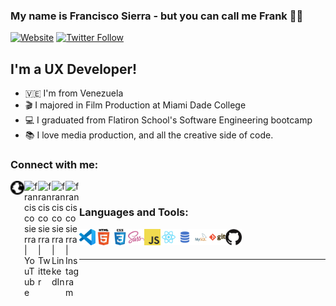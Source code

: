 
### My name is Francisco Sierra - but you can call me Frank ✌🏽

[![Website](https://img.shields.io/badge/franciscosierra-portfolio-orange)](https://www.franksierra.net)
[![Twitter Follow](https://img.shields.io/twitter/follow/Francisco191519?color=1DA1F2&logo=twitter)](https://twitter.com/intent/follow?original_referer=https%3A%2F%2Fgithub.com%2FFrancisco191519&screen_name=Francisco191519)

## I'm a UX Developer!

- 🇻🇪 I'm from Venezuela
- 🎬 I majored in Film Production at Miami Dade College
- 💻 I graduated from Flatiron School's Software Engineering bootcamp
- 📚 I love media production, and all the creative side of code. 

### Connect with me:

[<img align="left" alt="https://www.franciscosierra.site" width="22px" src="https://raw.githubusercontent.com/iconic/open-iconic/master/svg/globe.svg" />][website]
[<img align="left" alt="franciscosierra | YouTube" width="22px" src="https://cdn.jsdelivr.net/npm/simple-icons@v3/icons/youtube.svg" />][youtube]
[<img align="left" alt="franciscosierra | Twitter" width="22px" src="https://cdn.jsdelivr.net/npm/simple-icons@v3/icons/twitter.svg" />][twitter]
[<img align="left" alt="franciscosierra | LinkedIn" width="22px" src="https://cdn.jsdelivr.net/npm/simple-icons@v3/icons/linkedin.svg" />][linkedin]
[<img align="left" alt="franciscosierra | Instagram" width="22px" src="https://cdn.jsdelivr.net/npm/simple-icons@v3/icons/instagram.svg" />][instagram]

<br />

### Languages and Tools:

[<img align="left" alt="Visual Studio Code" width="26px" src="https://raw.githubusercontent.com/github/explore/80688e429a7d4ef2fca1e82350fe8e3517d3494d/topics/visual-studio-code/visual-studio-code.png" />][website]
[<img align="left" alt="HTML5" width="26px" src="https://raw.githubusercontent.com/github/explore/80688e429a7d4ef2fca1e82350fe8e3517d3494d/topics/html/html.png" />][website]
[<img align="left" alt="CSS3" width="26px" src="https://raw.githubusercontent.com/github/explore/80688e429a7d4ef2fca1e82350fe8e3517d3494d/topics/css/css.png" />][website]
[<img align="left" alt="Sass" width="26px" src="https://raw.githubusercontent.com/github/explore/80688e429a7d4ef2fca1e82350fe8e3517d3494d/topics/sass/sass.png" />][website]
[<img align="left" alt="JavaScript" width="26px" src="https://raw.githubusercontent.com/github/explore/80688e429a7d4ef2fca1e82350fe8e3517d3494d/topics/javascript/javascript.png" />][website]
[<img align="left" alt="React" width="26px" src="https://raw.githubusercontent.com/github/explore/80688e429a7d4ef2fca1e82350fe8e3517d3494d/topics/react/react.png" />][website]
[<img align="left" alt="SQL" width="26px" src="https://raw.githubusercontent.com/github/explore/80688e429a7d4ef2fca1e82350fe8e3517d3494d/topics/sql/sql.png" />][website]
[<img align="left" alt="MySQL" width="26px" src="https://raw.githubusercontent.com/github/explore/80688e429a7d4ef2fca1e82350fe8e3517d3494d/topics/mysql/mysql.png" />][website]
[<img align="left" alt="Git" width="26px" src="https://raw.githubusercontent.com/github/explore/80688e429a7d4ef2fca1e82350fe8e3517d3494d/topics/git/git.png" />][website]
[<img align="left" alt="GitHub" width="26px" src="https://raw.githubusercontent.com/github/explore/78df643247d429f6cc873026c0622819ad797942/topics/github/github.png" />][website]

<br />
<br />

---

[website]: https://www.franciscosierra.site
[twitter]: https://twitter.com/Francisco191519
[youtube]: https://www.youtube.com/channel/UCFDp5xoqqDfeiJwyHLkJk7A?view_as=subscriber
[instagram]: https://www.instagram.com/francisco1915/
[linkedin]: https://www.linkedin.com/in/francisco-sierra-munoz/

